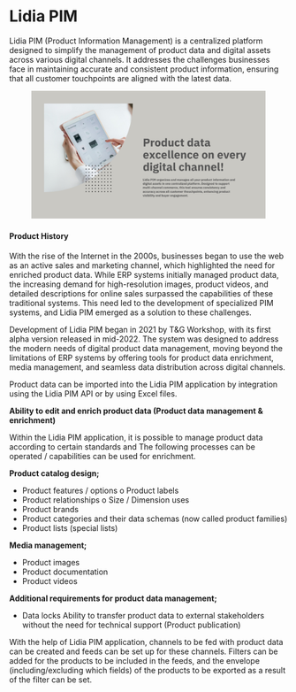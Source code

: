 # Lidia PIM

Lidia PIM (Product Information Management)  is a centralized platform designed to simplify the management of product data and digital assets across various digital channels. It addresses the challenges businesses face in maintaining accurate and consistent product information, ensuring that all customer touchpoints are aligned with the latest data.

<figure><img src="../../.gitbook/assets/Kapakw.png" alt=""><figcaption></figcaption></figure>

#### Product History

With the rise of the Internet in the 2000s, businesses began to use the web as an active sales and marketing channel, which highlighted the need for enriched product data. While ERP systems initially managed product data, the increasing demand for high-resolution images, product videos, and detailed descriptions for online sales surpassed the capabilities of these traditional systems. This need led to the development of specialized PIM systems, and Lidia PIM emerged as a solution to these challenges.

Development of Lidia PIM began in 2021 by T\&G Workshop, with its first alpha version released in mid-2022. The system was designed to address the modern needs of digital product data management, moving beyond the limitations of ERP systems by offering tools for product data enrichment, media management, and seamless data distribution across digital channels.

Product data can be imported into the Lidia PIM application by integration using the Lidia PIM API or by using Excel files.

**Ability to edit and enrich product data (Product data management & enrichment)**

Within the Lidia PIM application, it is possible to manage product data according to certain standards and The following processes can be operated / capabilities can be used for enrichment.

**Product catalog design;**&#x20;

* Product features / options o Product labels
* &#x20;Product relationships o Size / Dimension uses
* Product brands
* Product categories and their data schemas (now called product families)&#x20;
* Product lists (special lists)

**Media management;**&#x20;

* Product images
* Product documentation&#x20;
* Product videos

**Additional requirements for product data management;**

* Data locks Ability to transfer product data to external stakeholders without the need for technical support (Product publication)&#x20;

With the help of Lidia PIM application, channels to be fed with product data can be created and feeds can be set up for these channels. Filters can be added for the products to be included in the feeds, and the envelope (including/excluding which fields) of the products to be exported as a result of the filter can be set.


